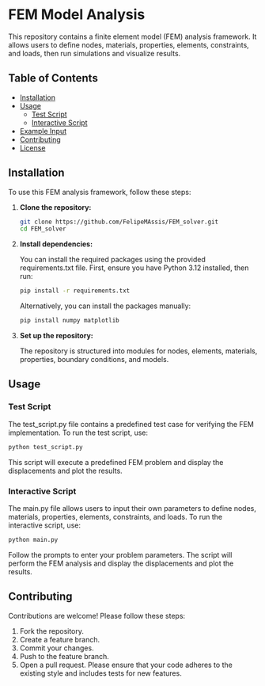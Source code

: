 # FEM Model Analysis

This repository contains a finite element model (FEM) analysis framework. It allows users to define nodes, materials, properties, elements, constraints, and loads, then run simulations and visualize results.

## Table of Contents

- [Installation](#installation)
- [Usage](#usage)
  - [Test Script](#test-script)
  - [Interactive Script](#interactive-script)
- [Example Input](#example-input)
- [Contributing](#contributing)
- [License](#license)

## Installation

To use this FEM analysis framework, follow these steps:

1. **Clone the repository:**

    ```bash
    git clone https://github.com/FelipeMAssis/FEM_solver.git
    cd FEM_solver
    ```

2. **Install dependencies:**

    You can install the required packages using the provided requirements.txt file. First, ensure you have Python 3.12 installed, then run:

    ```bash
    pip install -r requirements.txt
    ```

    Alternatively, you can install the packages manually:

    ```bash
    pip install numpy matplotlib
    ```

3. **Set up the repository:**

    The repository is structured into modules for nodes, elements, materials, properties, boundary conditions, and models.

## Usage

### Test Script

The test_script.py file contains a predefined test case for verifying the FEM implementation. To run the test script, use:

```bash
python test_script.py
```

This script will execute a predefined FEM problem and display the displacements and plot the results.

### Interactive Script

The main.py file allows users to input their own parameters to define nodes, materials, properties, elements, constraints, and loads. To run the interactive script, use:

```bash
python main.py
```

Follow the prompts to enter your problem parameters. The script will perform the FEM analysis and display the displacements and plot the results.

## Contributing

Contributions are welcome! Please follow these steps:

1. Fork the repository.
2. Create a feature branch.
3. Commit your changes.
4. Push to the feature branch.
5. Open a pull request.
Please ensure that your code adheres to the existing style and includes tests for new features.







